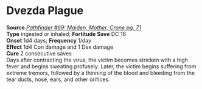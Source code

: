 # Dvezda Plague

**Source** [_Pathfinder #69: Maiden, Mother, Crone pg. 71_](http://paizo.com/products/btpy8xbz?Pathfinder-Adventure-Path-69-Maiden-Mother-Crone)  
**Type** ingested or inhaled; **Fortitude Save** DC 16  
**Onset** 1d4 days; **Frequency** 1/day  
**Effect** 1d4 Con damage and 1 Dex damage  
**Cure** 2 consecutive saves  
Days after contracting the virus, the victim becomes stricken with a high fever and begins sweating profusely. Later, the victim begins suffering from extreme tremors, followed by a thinning of the blood and bleeding from the tear ducts, nose, ears, and other orifices.